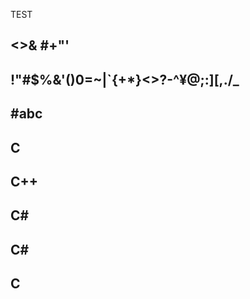 TEST

## <>& #+"'
## !"#$%&'()0=~|`{+*}<>?-^¥@;:][,./_ 
## &#035;&#97;&#98;&#99;
## C
## C++
## C#
## C&#035;
## C #
